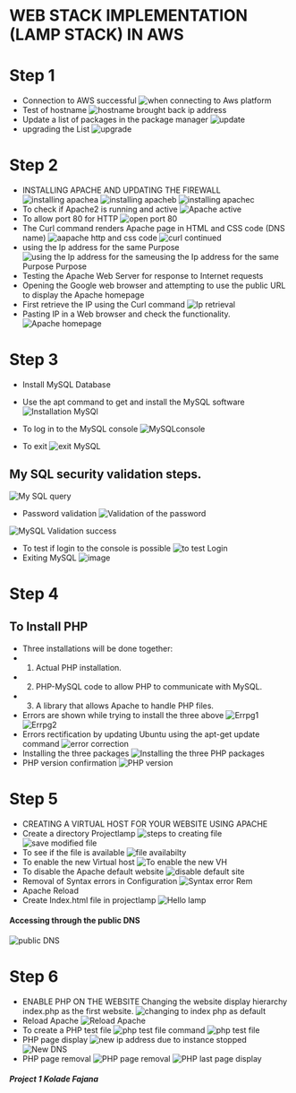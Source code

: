 # WEB STACK IMPLEMENTATION (LAMP STACK) IN AWS
# Step 1
- Connection to AWS successful
![when connecting to Aws platform](https://github.com/koleshky1/fajana.kb.pbl/assets/44333161/81eb29fa-92bb-45d3-92d9-a2604e307b59)
- Test of hostname
![hostname brought back ip address](https://github.com/koleshky1/fajana.kb.pbl/assets/44333161/29c26d0d-deb7-42d0-aefe-cbcd99910757)
-  Update a list of packages in the package manager
![update](https://github.com/koleshky1/fajana.kb.pbl/assets/44333161/8a56fce6-7a84-454e-af0c-c5f2e3da0255)
 -  upgrading the List
![upgrade](https://github.com/koleshky1/fajana.kb.pbl/assets/44333161/7f651bed-428f-4bd4-8f2f-19f2c78a90b1)
# Step 2
-  INSTALLING APACHE AND UPDATING THE FIREWALL
![installing apachea](https://github.com/koleshky1/fajana.kb.pbl/assets/44333161/c3d1c1a9-b668-45c7-acb8-11e4c845d8c5)
![installing apacheb](https://github.com/koleshky1/fajana.kb.pbl/assets/44333161/dbe25977-a544-4ba7-86c1-e04d627a6f1e)
![installing apachec](https://github.com/koleshky1/fajana.kb.pbl/assets/44333161/39214544-3b41-4021-9ea1-a83085b09103)
- To check if Apache2 is running and active
![Apache active](https://github.com/koleshky1/fajana.kb.pbl/assets/44333161/d4a465ad-7dc7-4f52-b2bd-b730b42923f9)
- To allow port 80 for HTTP
![open port 80](https://github.com/koleshky1/fajana.kb.pbl/assets/44333161/cdd1d311-4120-498a-bdd1-79acac9fe959)
- The Curl command renders  Apache page in HTML and CSS code (DNS name)
![aapache http and css code](https://github.com/koleshky1/fajana.kb.pbl/assets/44333161/c8c11ad3-1409-48b7-a228-5819e243d1fa)
![curl continued](https://github.com/koleshky1/fajana.kb.pbl/assets/44333161/54dd6351-e12c-4146-9052-c9116aa2e6af)
 - using the Ip address for the same Purpose
![using the Ip address for the same![using the Ip address for the same Purpose](https://github.com/koleshky1/fajana.kb.pbl/assets/44333161/6a7ace81-ba75-49d5-8923-d615446536fe)
 Purpose](https://github.com/koleshky1/fajana.kb.pbl/assets/44333161/4a911b67-53ef-4496-bacf-effe365b7af5)
 -  Testing the Apache Web Server for response to Internet requests
 -  Opening the Google web browser and  attempting to use the public URL to display the Apache homepage
 -  First retrieve the IP using the Curl command
 ![Ip retrieval](https://github.com/koleshky1/fajana.kb.pbl/assets/44333161/0d0bb315-171b-4512-93cb-1c79800865bc)
 -  Pasting IP in a Web browser and check the functionality.
![Apache homepage](https://github.com/koleshky1/fajana.kb.pbl/assets/44333161/23c8ccf3-a032-4636-b4af-a9ff32259f31)
 # Step 3
 -  Install MySQL Database
 -  Use the apt command to get and install the MySQL software
 ![Installation MySQl](https://github.com/koleshky1/fajana.kb.pbl/assets/44333161/507fbabe-e439-4a3a-8996-1993370a6a34)

 -  To log in to the MySQL console
 ![MySQLconsole](https://github.com/koleshky1/fajana.kb.pbl/assets/44333161/ad0946da-290c-4f7c-a14e-de2e904c89ee)
 -  To exit 
 ![exit MySQL](https://github.com/koleshky1/fajana.kb.pbl/assets/44333161/40d141ab-a987-42ae-b214-88da3c0a3ba9)
 ## My SQL security validation steps.
 ![My SQL query](https://github.com/koleshky1/fajana.kb.pbl/assets/44333161/c7f67e53-f2c2-48e4-8b00-fcec93140478)
 -  Password validation
 ![Validation of the password](https://github.com/koleshky1/fajana.kb.pbl/assets/44333161/0d951c8b-961a-4bda-8a14-5bc6fea43dcc)

![MySQL Validation success](https://github.com/koleshky1/fajana.kb.pbl/assets/44333161/4d115cec-f291-48f3-a790-5dc4835472d4)
-  To test if login to the console is possible
![to test Login](https://github.com/koleshky1/fajana.kb.pbl/assets/44333161/b9a897b2-9134-4488-a7d0-a87c0493d746)
- Exiting MySQL
![image](https://github.com/koleshky1/fajana.kb.pbl/assets/44333161/760786ae-ca68-4eac-a449-399a079b7084)
# Step 4
## To Install PHP
- Three installations will be done together:
-  1. Actual PHP installation.
-   2. PHP-MySQL code to allow PHP to communicate with MySQL.
-   3. A library that allows Apache to handle PHP files.
-  Errors are shown while trying to install the three above
![Errpg1](https://github.com/koleshky1/fajana.kb.pbl/assets/44333161/6ef71e60-f96b-444b-bc89-98c1f42e2101)
![Errpg2](https://github.com/koleshky1/fajana.kb.pbl/assets/44333161/c4445919-3deb-40fe-8a97-a384c3dda576)
-  Errors rectification by updating Ubuntu using the apt-get update command
![error correction](https://github.com/koleshky1/fajana.kb.pbl/assets/44333161/783e2f29-a09c-4a73-b64e-a376fb186444)
-  Installing the three packages
![Installing the three PHP packages](https://github.com/koleshky1/fajana.kb.pbl/assets/44333161/1f1291df-aed1-4b93-8833-305fc05b42b0)
-  PHP version confirmation
![PHP version](https://github.com/koleshky1/fajana.kb.pbl/assets/44333161/215b4abf-ebea-438b-a25a-261d3fee86c6)
# Step 5
-  CREATING A VIRTUAL HOST FOR YOUR WEBSITE USING APACHE
-  Create a directory Projectlamp
![steps to creating file](https://github.com/koleshky1/fajana.kb.pbl/assets/44333161/9ded239e-903d-4e7e-a547-261aab04094e)
![save modified file](https://github.com/koleshky1/fajana.kb.pbl/assets/44333161/490f0ce8-1b2f-41ea-b78d-b97cfe232e3c)
-  To see if the file is available
![file availabilty](https://github.com/koleshky1/fajana.kb.pbl/assets/44333161/39f98de6-4939-401f-9a6c-259be665b38b)
-  To enable the new Virtual host
![To enable the new VH](https://github.com/koleshky1/fajana.kb.pbl/assets/44333161/8d3dc111-cfb5-4bc7-bb99-10b9c7ee1590)
-  To disable the Apache default website
![disable default site](https://github.com/koleshky1/fajana.kb.pbl/assets/44333161/2f46f1ee-6dad-4509-b85d-a72e181abd30)
-  Removal of Syntax errors in Configuration
![Syntax error Rem](https://github.com/koleshky1/fajana.kb.pbl/assets/44333161/b7e9500e-6231-4896-89ee-22a01bef1aab)
-  Apache Reload 
-  Create Index.html file in projectlamp
![Hello lamp](https://github.com/koleshky1/fajana.kb.pbl/assets/44333161/ed85ec6f-0709-4fac-8a3e-f365c16c1e31)
#### Accessing through the public DNS
![public DNS](https://github.com/koleshky1/fajana.kb.pbl/assets/44333161/c68303e0-77a3-476b-b19b-7263a4e5c53c)
# Step 6
-  ENABLE PHP ON THE WEBSITE
Changing the website display hierarchy index.php as the first website.
![changing to index php as default](https://github.com/koleshky1/fajana.kb.pbl/assets/44333161/634a3da8-4e4f-4164-8ed0-656a2b8346e5)
-  Reload Apache
![Reload Apache](https://github.com/koleshky1/fajana.kb.pbl/assets/44333161/a1afca06-57fb-43ec-87ea-10b5957512c4)
-  To create a PHP test file
![php test file command](https://github.com/koleshky1/fajana.kb.pbl/assets/44333161/fc3ffca4-e07f-4c40-96e9-85b0f64b4f34)
![php test file](https://github.com/koleshky1/fajana.kb.pbl/assets/44333161/4d788be9-b3f0-45a2-8737-a972bf33308d)
-  PHP page display
![new ip address due to instance stopped](https://github.com/koleshky1/fajana.kb.pbl/assets/44333161/c37c115b-2f40-47a8-925e-014004f996af)
![New DNS](https://github.com/koleshky1/fajana.kb.pbl/assets/44333161/f523911d-eab6-4e4d-8abd-a7e10695926c)
-  PHP page removal
![PHP page removal](https://github.com/koleshky1/fajana.kb.pbl/assets/44333161/984729d3-9146-4f65-b5de-0dce85fb2c6a)
![PHP last page display](https://github.com/koleshky1/fajana.kb.pbl/assets/44333161/4f9df85b-a872-492e-9dde-1c6b80492d89)

##### Project 1 Kolade Fajana






